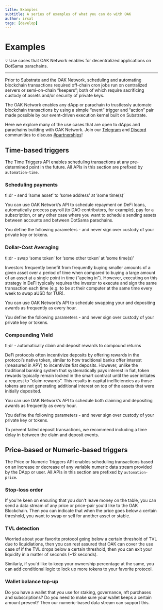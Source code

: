```yaml
---
title: Examples
subtitle: A series of examples of what you can do with OAK
author: irsal
tags: [develop]
---
```


# Examples

💡 Use cases that OAK Network enables for decentralized applications on DotSama parachains.

---

Prior to Substrate and the OAK Network, scheduling and automating blockchain transactions required off-chain cron jobs run on centralized servers or semi-on-chain “keepers”; both of which require sacrificing custody of assets and/or security of private keys.

The OAK Network enables any dApp or parachain to trustlessly automate blockchain transactions by using a simple “event” trigger and “action” pair made possible by our event-driven execution kernel built on Substrate.

Here we explore many of the use cases that are open to dApps and parachains building with OAK Network. Join our [Telegram](https://t.me/OAKNetworkCommunity) and [Discord](https://discord.gg/UaqqV6wE) communities to discuss [#partnerships](https://discord.gg/uTcmAWFY)! 

## Time-based triggers

The Time Triggers API enables scheduling transactions at any pre-determined point in the future. All APIs in this section are prefixed by `automation-time`.

### Scheduling payments

tl;dr - send ‘some asset’ to ‘some address’ at ‘some time(s)’

You can use OAK Network’s API to schedule repayment on DeFi loans, automatically process payroll (to DAO contributors, for example), pay for a subscription, or any other case where you want to schedule sending assets between accounts and between DotSama parachains.

You define the following parameters - and never sign over custody of your private key or tokens. 

### Dollar-Cost Averaging

tl;dr - swap ‘some token’ for ‘some other token’ at ‘some time(s)’

Investors frequently benefit from frequently buying smaller amounts of a given asset over a period of time when compared to buying a large amount of an asset at a single point in time (“apeing in”). However, executing on this strategy in DeFi typically requires the investor to execute and sign the same transaction each time (e.g. to be at their computer at the same time every week to swap aUSD for TUR).

 You can use OAK Network’s  API to schedule swapping your  and depositing awards as frequently as every hour. 

You define the following parameters - and never sign over custody of your private key or tokens. 

### Compounding Yield

tl;dr - automatically claim and deposit rewards to compound returns

DeFi protocols often incentivize deposits by offering rewards in the protocol’s native token, similar to how traditional banks offer interest (measured in APY) to incentivize fiat deposits. However, unlike the traditional banking system that systematically pays interest in fiat, token rewards typically remain locked in the smart contract until the user initiates a request to “claim rewards”. This results in capital inefficiencies as those tokens are not generating additional interest on top of the assets that were initially deposited. 

You can use OAK Network’s API to schedule both claiming and depositing awards as frequently as every hour. 

You define the following parameters - and never sign over custody of your private key or tokens. 

To prevent failed deposit transactions, we recommend including a time delay in between the claim and deposit events. 

## Price-based or Numeric-based triggers

The Price or Numeric Triggers API enables scheduling transactions based on an increase or decrease of any variable numeric data stream provided by the DApp or user. All APIs in this section are prefixed by `automation-price`.

### Stop-loss order

If you're keen on ensuring that you don't leave money on the table, you can send a data stream of any price or price-pair you'd like to the OAK Blockchain. Then you can indicate that when the price goes below a certain threshold, you want to swap or sell for another asset or stable.

### TVL detection

Worried about your favorite protocol going below a certain threshold of TVL due to liquidiations, then you can rest assured that OAK can cover the use case of if the TVL drops below a certain threshold, then you can exit your liquidity in a matter of seconds (~12 seconds).

Similarly, if you'd like to keep your ownership percentage at the same, you can add conditional logic to lock up more tokens to your favorite protocol.

### Wallet balance top-up

Do you have a wallet that you use for staking, governance, nft purchases and subscriptions? Do you need to make sure your wallet keeps a certain amount present? Then our numeric-based data stream can support this.